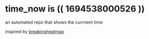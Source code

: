 # time_now is (( 1694538000526 ))

an automated repo that shows the currnent time

inspired by [breakingheatmap](https://github.com/breakingheatmap/breakingheatmap)